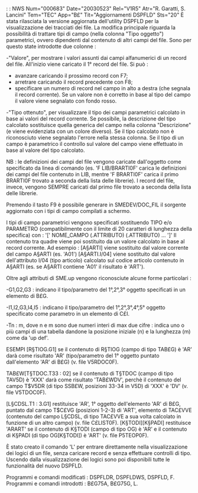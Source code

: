  :  : NWS Num="000683" Date="20030523" Rel="V1R5" Atr="R. Garatti, S. Lancini" Tem="TEC" App="B£" Tit="Aggiornamenti DSPFLD" Sts="20"
È stata rilasciata la versione aggiornata dell'utility DSPFLD per la visualizzazione dei tracciati dei file.
La modifica principale riguarda la possibilità di trattare tipi di campo (nella colonna "Tipo oggetto") parametrici, ovvero dipendenti dal contenuto di altri campi del file.
Sono per questo state introdotte due colonne : 

-"Valore", per mostrare i valori assunti dai campi alfanumerici di un record del file.
All'inizio viene caricato il 1° record del file. Si può : 
 * avanzare caricando il prossimo record con F7;
 * arretrare caricando il record precedente con F8;
 * specificare un numero di record nel campo in alto a destra (che segnala il record corrente).
Se un valore non è corretto in base al tipo del campo il valore viene segnalato con fondo rosso.

-"Tipo ottenuto", per visualizzare il tipo dei campi parametrici calcolato in base ai valori del
record corrente.
Se possibile, la descrizione del tipo calcolato sostituisce quella generica del campo nella colonna "Descrizione" (e viene evidenziata con un colore diverso).
Se il tipo calcolato non è riconosciuto viene segnalato l'errore nella stessa colonna.
Se il tipo di un campo è parametrico il controllo sul valore del campo viene effettuato in base al valore del tipo calcolato.

NB :  le definizioni dei campi del file vengono caricate dall'oggetto come specificato da linea di comando (es. 'F LIB/BRARTI0F' carica le definizioni dei campi del file contenuto in LIB, mentre 'F BRARTI0F' carica il primo BRARTI0F trovato a seconda della lista delle librerie).
I record del file, invece, vengono SEMPRE caricati dal primo file trovato a seconda della lista delle librerie.

Premendo il tasto F9 è possibile generare in SMEDEV/DOC_FIL il sorgente aggiornato con i tipi di campo compilati a schermo.

I tipi di campo parametrici vengono specificati sostituendo TIPO e/o PARAMETRO (compatibilmente con il limite di 20 caratteri di lunghezza della specifica) con : 
'[' NOME_CAMPO  (.ATTRIBUTO) (.ATTRIBUTO) ... ']'
Il contenuto tra quadre viene poi sostituito da un valore calcolato in base al record corrente.
Ad esempio : 
[A§ARTI] viene sostituito dal valore corrente del campo A§ARTI (es. 'A01') [A§ARTI.I/04] viene sostituito dal valore dell'attributo I/04 (tipo articolo) calcolato sul codice
articolo contenuto in A§ARTI (es. se A§ARTI contiene  'A01' il risultato è 'ART').

Oltre agli attributi di SME.up vengono riconosciute alcune forme particolari : 

-G1,G2,G3 :  indicano il tipo/parametro del 1°,2°,3° oggetto specificati in un elemento di B£G.

-I1,I2,G3,I4,I5 :  indicano il tipo/parametro del 1°,2°,3°,4°,5° oggetto specificato come parametro
in un elemento di C£I.

-Tn : m, dove n e m sono due numeri interi di max due cifre :  indica uno o più campi di una tabella
dandone la posizione iniziale (n) e la lunghezza (m) come da 'up def'.

ESEMPI
[R§TIOG.G1] se il contenuto di R§TIOG (campo di tipo TAB£G) è 'AR' darà come risultato 'AR' (tipo/parametro del 1° oggetto puntato dall'elemento 'AR' di B£G) (v. file V5RDOC0F).

TAB£W[T§TDOC.T33 : 02] se il contenuto di T§TDOC (campo di tipo TAV5D) è 'XXX' darà come risultato 'TAB£WDV', perchè il contenuto del campo T$V5DR (di tipo SSB£W, posizioni 33-34 in V5D) di 'XXX' è 'DV' (v. file V5TDOC0F).

[L§CDSL.T1 : 3.G1] restituisce 'AR', 1° oggetto dell'elemento 'AR' di B£G, puntato dal campo T$C£VG (posizioni 1-2-3) di 'ART', elemento di TAC£VVE (contenuto del campo L§CDSL, di tipo TAC£VVE a sua
volta calcolato in funzione di un altro campo) (v. file C£LIST0F).
[K§TODI][K§PADI] restituisce 'ARART' se il contenuto di K§TODI (campo di tipo OG) è 'AR' e il contenuto di K§PADI (di tipo OG[K§TODI]) è 'ART' (v. file P5TEOP0F).


È stato creato il comando 'L' per entrare direttamente nella visualizzazione dei logici di un file,
senza caricare record e senza effettuare controlli di tipo. Uscendo dalla visualizzazione dei logici sono poi disponibili tutte le funzionalità del nuovo DSPFLD.

Programmi e comandi modificati :  DSPFLDR, DSPFLDWS, DSPFLD, F.
Programmi e comandi introdotti :  B£G75A, B£G75G, L.
